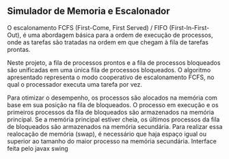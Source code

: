 ## Simulador de Memoria e Escalonador

O escalonamento FCFS (First-Come, First Served) / FIFO (First-In-First-Out), é uma abordagem básica para a ordem de execução de processos, onde as tarefas são tratadas na ordem em que chegam à fila de tarefas prontas.

Neste projeto, a fila de processos prontos e a fila de processos bloqueados são unificadas em uma única fila de processos bloqueados. O algoritmo apresentado representa o modo cooperativo de escalonamento FCFS, no qual o processador executa uma tarefa por vez.

Para otimizar o desempenho, os processos são alocados na memória com base em sua posição na fila de bloqueados. O processo em execução e os primeiros processos da fila de bloqueados são armazenados na memória principal. Se a memória principal estiver cheia, os últimos processos da fila de bloqueados são armazenados na memória secundária. Para realizar essa realocação de memória (swap), é necessário que haja espaço igual ou superior ao tamanho do maior processo na memória secundária. Interface feita pelo javax swing

